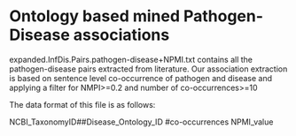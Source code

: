 # Ontology based mined Pathogen-Disease associations

expanded.InfDis.Pairs.pathogen-disease+NPMI.txt contains all the pathogen-disease pairs extracted from literature. Our association extraction is based on sentence level co-occurrence of pathogen and disease and applying a filter for NMPI>=0.2 and number of co-occurrences>=10

The data format of this file is as follows:

NCBI_TaxonomyID##Disease_Ontology_ID  #co-occurrences NPMI_value
